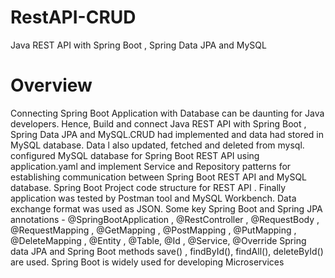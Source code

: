 # RestAPI-CRUD
Java REST API with Spring Boot , Spring Data JPA and MySQL
# Overview
Connecting Spring Boot Application with Database can be daunting for Java developers.
Hence, Build and connect Java REST API with Spring Boot , Spring Data JPA and MySQL.CRUD had implemented and data had stored in MySQL database. Data l also updated, fetched and deleted from mysql.
configured MySQL database for Spring Boot REST API using application.yaml and implement Service and Repository patterns for establishing communication between Spring Boot REST API and MySQL database. Spring Boot Project code structure for REST API . Finally application was tested by Postman tool and MySQL Workbench. Data exchange format was used as JSON.
Some key Spring Boot and Spring JPA annotations - 
@SpringBootApplication , @RestController , @RequestBody , @RequestMapping , @GetMapping , @PostMapping , @PutMapping , @DeleteMapping , @Entity , @Table, @Id , @Service, @Override 
Spring data JPA and Spring Boot methods save() , findById(), findAll(), deleteById() are used.
Spring Boot is widely used for developing Microservices
